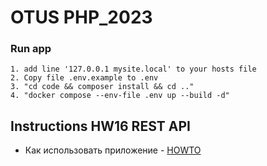 # OTUS PHP_2023

### Run app

```
1. add line '127.0.0.1 mysite.local' to your hosts file 
2. Copy file .env.example to .env
3. "cd code && composer install && cd .."
4. "docker compose --env-file .env up --build -d"
```

## Instructions HW16 REST API
- Как использовать приложение - [HOWTO](docs/HOWTO.md)

